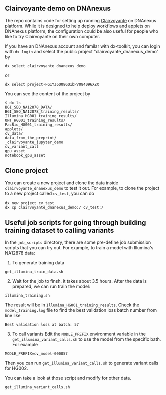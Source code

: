 
## Clairvoyante demo on DNAnexus
The repo contains code for setting up running 
[Clairvoyante]( https://www.biorxiv.org/content/early/2018/04/28/310458) 
on DNAnexus platform.  While it is designed to help deploy workflows 
and applets on DNAnexus platform, the configuration could be also useful 
for people who like to try Clairvoyante on their own computer.

If you have an DNAnexus account and familar with dx-toolkit,
you can login with `dx login` and select the public project "clairvoyante_dnanexus_demo" by

```
dx select clairvoyante_dnanexus_demo
```
or
```
dx select project-FG1YJ6Q08GQ1bPV084096XZX
```

You can see the content of the project by
```
$ dx ls
BGI_SEQ_NA12878_DATA/
BGI_SEQ_NA12878_training_results/
Illumina_HG001_training_results/
ONT_HG001_training_results/
PacBio_HG001_training_results/
applets/
cv_data/
data_from_the_preprint/
_clairvoyante_jupyter_demo
cv_variant_call
gpu_asset
notebook_gpu_asset
```

## Clone project
You can create a new project and clone the data inside `clairvoyante_dnanexus_demo`
to test it out. For example, to clone the project to a new project called `cv_test`,
you can do 

```
dx new project cv_test
dx cp clairvoyante_dnanexus_demo:/ cv_test:/
```

## Useful job scripts for going through building training dataset to calling variants
In the `job_scripts` directory, there are some 
pre-define job submission scripts that you can try out.
For example, to train a model with Illumina's NA12878 
data:

1. To generate training data

```
get_illumina_train_data.sh
```

2. Wait for the job to finsh. it takes about 3.5 hours.
After the data is prepared, we can run train the model: 

```
illumina_training.sh
```

The result will be in `Illumina_HG001_training_results`.
Check the `model_training.log` file to find the best validation
loss batch number from line like
```
Best validation loss at batch: 57
```

3. To call variants
Edit the `MODLE_PREFIX` environment variable
in the `get_illumina_variant_calls.sh` to use
the model from the specific bath. For example

```
MODLE_PREFIX=cv_model-000057
```

Then you can run `get_illumina_variant_calls.sh` to 
generate variant calls for HG002.

You can take a look at those script and modify for other
data.


```
get_illumina_variant_calls.sh
```

